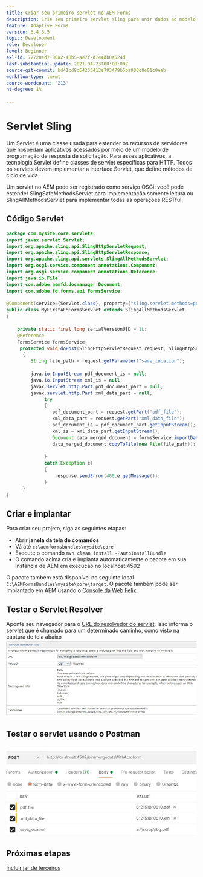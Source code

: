 ```yaml
---
title: Criar seu primeiro servlet no AEM Forms
description: Crie seu primeiro servlet sling para unir dados ao modelo de formulário.
feature: Adaptive Forms
version: 6.4,6.5
topic: Development
role: Developer
level: Beginner
exl-id: 72728ed7-80a2-48b5-ae7f-d744db8a524d
last-substantial-update: 2021-04-23T00:00:00Z
source-git-commit: bd41cd9d64253413e793479b5ba900c8e01c0eab
workflow-type: tm+mt
source-wordcount: '213'
ht-degree: 1%

---
```


# Servlet Sling

Um Servlet é uma classe usada para estender os recursos de servidores que hospedam aplicativos acessados por meio de um modelo de programação de resposta de solicitação. Para esses aplicativos, a tecnologia Servlet define classes de servlet específicas para HTTP.
Todos os servlets devem implementar a interface Servlet, que define métodos de ciclo de vida.


Um servlet no AEM pode ser registrado como serviço OSGi: você pode estender SlingSafeMethodsServlet para implementação somente leitura ou SlingAllMethodsServlet para implementar todas as operações RESTful.

## Código Servlet

```java
package com.mysite.core.servlets;
import javax.servlet.Servlet;
import org.apache.sling.api.SlingHttpServletRequest;
import org.apache.sling.api.SlingHttpServletResponse;
import org.apache.sling.api.servlets.SlingAllMethodsServlet;
import org.osgi.service.component.annotations.Component;
import org.osgi.service.component.annotations.Reference;
import java.io.File;
import com.adobe.aemfd.docmanager.Document;
import com.adobe.fd.forms.api.FormsService;

@Component(service={Servlet.class}, property={"sling.servlet.methods=post", "sling.servlet.paths=/bin/mergedataWithAcroform"})
public class MyFirstAEMFormsServlet extends SlingAllMethodsServlet
{
    
    private static final long serialVersionUID = 1L;
    @Reference
    FormsService formsService;
     protected void doPost(SlingHttpServletRequest request, SlingHttpServletResponse response)
      { 
         String file_path = request.getParameter("save_location");
         
         java.io.InputStream pdf_document_is = null;
         java.io.InputStream xml_is = null;
         javax.servlet.http.Part pdf_document_part = null;
         javax.servlet.http.Part xml_data_part = null;
              try
              {
                 pdf_document_part = request.getPart("pdf_file");
                 xml_data_part = request.getPart("xml_data_file");
                 pdf_document_is = pdf_document_part.getInputStream();
                 xml_is = xml_data_part.getInputStream();
                 Document data_merged_document = formsService.importData(new Document(pdf_document_is), new Document(xml_is));
                 data_merged_document.copyToFile(new File(file_path));
                 
              }
              catch(Exception e)
              {
                  response.sendError(400,e.getMessage());
              }
      }
}
```

## Criar e implantar

Para criar seu projeto, siga as seguintes etapas:

* Abrir **janela da tela de comandos**
* Vá até `c:\aemformsbundles\mysite\core`
* Execute o comando `mvn clean install -PautoInstallBundle`
* O comando acima cria e implanta automaticamente o pacote em sua instância de AEM em execução no localhost:4502

O pacote também está disponível no seguinte local `C:\AEMFormsBundles\mysite\core\target`. O pacote também pode ser implantado em AEM usando o [Console da Web Felix.](http://localhost:4502/system/console/bundles)


## Testar o Servlet Resolver

Aponte seu navegador para o [URL do resolvedor do servlet](http://localhost:4502/system/console/servletresolver?url=%2Fbin%2FmergedataWithAcroform&amp;method=POST). Isso informa o servlet que é chamado para um determinado caminho, como visto na captura de tela abaixo
![servlet resolver](assets/servlet-resolver.JPG)

## Testar o servlet usando o Postman

![Testar o servlet usando o Postman](assets/test-servlet-postman.JPG)

## Próximas etapas

[Incluir jar de terceiros](./include-third-party-jars.md)


